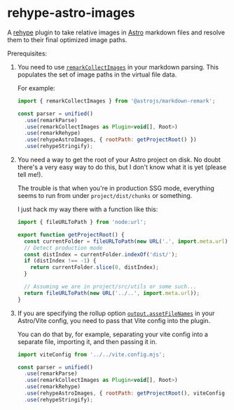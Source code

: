 # rehype-astro-images

A [rehype](https://github.com/rehypejs/rehype) plugin to take relative images in
[Astro](https://astro.build/) markdown files and resolve them to their final
optimized image paths.

Prerequisites:

1. You need to use
   [`remarkCollectImages`](https://github.com/withastro/astro/blob/659b2b034cb2f0c3dc72ed957d41a123cf0f43db/packages/markdown/remark/src/remark-collect-images.ts)
   in your markdown parsing. This populates the set of image paths in the virtual
   file data.

   For example:

   ```js
   import { remarkCollectImages } from '@astrojs/markdown-remark';

   const parser = unified()
     .use(remarkParse)
     .use(remarkCollectImages as Plugin<void[], Root>)
     .use(remarkRehype)
     .use(rehypeAstroImages, { rootPath: getProjectRoot() })
     .use(rehypeStringify);
   ```

2. You need a way to get the root of your Astro project on disk.
   No doubt there's a very easy way to do this, but I don't know what it is yet
   (please tell me!).

   The trouble is that when you're in production SSG mode, everything seems to
   run from under `project/dist/chunks` or something.

   I just hack my way there with a function like this:

   ```js
   import { fileURLToPath } from 'node:url';

   export function getProjectRoot() {
     const currentFolder = fileURLToPath(new URL('.', import.meta.url));
     // Detect production mode
     const distIndex = currentFolder.indexOf('dist/');
     if (distIndex !== -1) {
       return currentFolder.slice(0, distIndex);
     }

     // Assuming we are in project/src/utils or some such...
     return fileURLToPath(new URL('../..', import.meta.url));
   }
   ```

3. If you are specifying the rollup option
   [`output.assetFileNames`](https://rollupjs.org/configuration-options/#output-assetfilenames)
   in your Astro/Vite config, you need to pass that Vite config into the plugin.

   You can do that by, for example, separating your vite config into a separate
   file, importing it, and then passing it in.

   ```js
   import viteConfig from '../../vite.config.mjs';

   const parser = unified()
     .use(remarkParse)
     .use(remarkCollectImages as Plugin<void[], Root>)
     .use(remarkRehype)
     .use(rehypeAstroImages, { rootPath: getProjectRoot(), viteConfig })
     .use(rehypeStringify);
   ```
